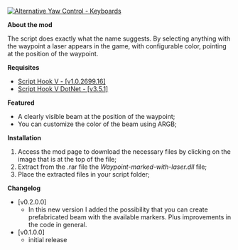<p><a href="https://www.gta5-mods.com/scripts/waypoint-marked-with-laser-net#description_tab" target="_blank"><img alt="Alternative Yaw Control - Keyboards" src="https://img.gta5-mods.com/q95/images/waypoint-marked-with-laser-net/25c187-waypoint-marked-with-laser.png" /></a></p>

<p><strong>About the mod</strong></p>

<p>The script does exactly what the name suggests. By selecting anything with the waypoint a laser appears in the game, with configurable color, pointing at the position of the waypoint.</p>

<p><strong>Requisites</strong></p>

<ul>
	<li><a href="http://www.dev-c.com/gtav/scripthookv/" target="_blank">Script Hook V - [v1.0.2699.16]</a></li>
	<li><a href="https://github.com/crosire/scripthookvdotnet/releases" target="_blank">Script Hook V DotNet - [v3.5.1]</a></li>
</ul>

<p><strong>Featured</strong></p>

<ul>
	<li>A clearly visible beam at the position of the waypoint;</li>
	<li>You can customize the color of the beam using ARGB;</li>
</ul>

<p><strong>Installation</strong></p>

<ol>
	<li>Access the mod page to download the necessary files by clicking on the image that is at the top of the file;</li>
	<li>Extract from the .rar file the <em>Waypoint-marked-with-laser.dll</em> file;</li>
	<li>Place the extracted files in your script folder;</li>
</ol>

<p><strong>Changelog</strong></p>

<ul>
	<li>[v0.2.0.0]
	<ul>
		<li>In this new version I added the possibility that you can create prefabricated beam with the available markers. Plus improvements in the code in general.</li>
	</ul>
	</li>
	<li>[v0.1.0.0]
	<ul>
		<li>initial release</li>
	</ul>
	</li>
</ul>
